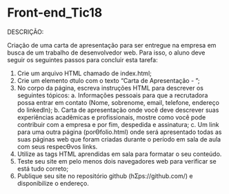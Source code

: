﻿# Front-end_Tic18

DESCRIÇÃO:

Criação de uma carta de apresentação para ser entregue na empresa em busca de um 
trabalho de desenvolvedor web. Para isso, o aluno deve seguir os seguintes passos 
para concluir esta tarefa:
1. Crie um arquivo HTML chamado de index.html;
2. Crie um elemento ơtulo com o texto “Carta de Apresentação - <seu nome>”;
3. No corpo da página, escreva instruções HTML para descrever os seguintes 
tópicos:
a. Informações pessoais para que a recrutadora possa entrar em contato 
(Nome, sobrenome, email, telefone, endereço do linkedln);
b. Carta de apresentação onde você deve descrever suas experiências 
acadêmicas e profissionais, mostre como você pode contribuir com a 
empresa e por fim, despedida e assinatura;
c. Um link para uma outra página (porƟfolio.html) onde será apresentado 
todas as suas páginas web que foram criadas durante o período em sala 
de aula com seus respecƟvos links.
4. Utilize as tags HTML aprendidas em sala para formatar o seu conteúdo.
5. Teste seu site em pelo menos dois navegadores web para verificar se está tudo 
correto;
6. Publique seu site no repositório github (hƩps://github.com/) e disponibilize o 
endereço.